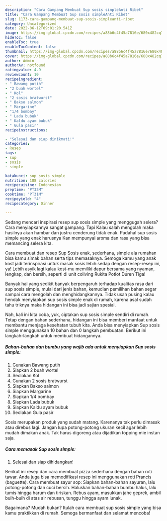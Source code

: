 ```yaml
---
description: "Cara Gampang Membuat Sup sosis simpleAnti Ribet"
title: "Cara Gampang Membuat Sup sosis simpleAnti Ribet"
slug: 1173-cara-gampang-membuat-sup-sosis-simpleanti-ribet
category: Uncategorized
date: 2022-06-12T09:01:20.541Z
image: https://img-global.cpcdn.com/recipes/a88b6c4f45a7816e/680x482cq70/sup-sosis-simple-foto-resep-utama.jpg
hideToc: false
enableToc: true
enableTocContent: false
thumbnail: https://img-global.cpcdn.com/recipes/a88b6c4f45a7816e/680x482cq70/sup-sosis-simple-foto-resep-utama.jpg
cover: https://img-global.cpcdn.com/recipes/a88b6c4f45a7816e/680x482cq70/sup-sosis-simple-foto-resep-utama.jpg
author: Admin
authorAv: notfound
ratingvalue: 4.9
reviewcount: 10
recipeingredient:
- " Bawang putih"
- "2 buah wortel"
- " Kol"
- "2 sosis bratwurst"
- " Bakso salmon"
- " Margarine"
- "1/4 bombay"
- " Lada bubuk"
- " Kaldu ayam bubuk"
- " Gula pasir"
recipeinstructions:

- "Selesai dan siap dinikmati!"
categories:
- Resep
tags:
- sup
- sosis
- simple

katakunci: sup sosis simple 
nutrition: 188 calories
recipecuisine: Indonesian
preptime: "PT32M"
cooktime: "PT31M"
recipeyield: "4"
recipecategory: Dinner

---
```



Sedang mencari inspirasi resep sup sosis simple yang menggugah selera? Cara menyiapkannya sangat gampang. Tapi Kalau salah mengolah maka hasilnya akan hambar dan justru cenderung tidak enak. Padahal sup sosis simple yang enak harusnya Kan mempunyai aroma dan rasa yang bisa memancing selera kita.


Cara membuat dan resep Sup Sosis enak, sederhana, simple ala rumahan bisa kamu simak bahan serta tips memasaknya. Semoga kamu yang anak kost jadi terinspirasi untuk masak sosis lebih sedap dengan resep-resep ini, ya! Lebih asyik lagi kalau kost-mu memiliki dapur bersama yang nyaman, lengkap, dan bersih, seperti di unit coliving Rukita Potlot Duren Tiga!

Banyak hal yang sedikit banyak berpengaruh terhadap kualitas rasa dari sup sosis simple, mulai dari jenis bahan, kemudian pemilihan bahan segar sampai cara mengolah dan menghidangkannya. Tidak usah pusing kalau hendak menyiapkan sup sosis simple enak di rumah, karena asal sudah tahu triknya maka hidangan ini bisa jadi sajian spesial.


Nah, kali ini kita coba, yuk, ciptakan sup sosis simple sendiri di rumah. Tetap dengan bahan sederhana, hidangan ini bisa memberi manfaat untuk membantu menjaga kesehatan tubuh kita. Anda bisa menyiapkan Sup sosis simple menggunakan 10 bahan dan 0 langkah pembuatan. Berikut ini langkah-langkah untuk membuat hidangannya.

<!--inarticleads1-->

##### Bahan-bahan dan bumbu yang wajib ada untuk menyiapkan Sup sosis simple:

1. Gunakan  Bawang putih
1. Siapkan 2 buah wortel
1. Sediakan  Kol
1. Gunakan 2 sosis bratwurst
1. Siapkan  Bakso salmon
1. Siapkan  Margarine
1. Siapkan 1/4 bombay
1. Siapkan  Lada bubuk
1. Siapkan  Kaldu ayam bubuk
1. Sediakan  Gula pasir


Sosis merupakan produk yang sudah matang. Karenanya tak perlu dimasak atau direbus lagi. Jangan lupa potong-potong ukuran kecil agar lebih mudah dimakan anak. Tak harus digoreng atau dijadikan topping mie instan saja. 

<!--inarticleads2-->

##### Cara memasak Sup sosis simple:


1. Selesai dan siap dihidangkan!

Berikut ini resep dan cara membuat pizza sederhana dengan bahan roti tawar. Anda juga bisa memodifikasi resep ini menggunakan roti Prancis (baguette). Cara membuat sayur sop: Siapkan bahan-bahan sayuran, lalu potong-potong dan cuci bersih. Haluskan bahan-bahan bumbu halus, lalu tumis hingga harum dan tiriskan. Rebus ayam, masukkan jahe geprek, ambil buih-buih di atas air rebusan, tunggu hingga ayam lunak. 

Bagaimana? Mudah bukan? Itulah cara membuat sup sosis simple yang bisa kamu praktikkan di rumah. Semoga bermanfaat dan selamat mencoba!
